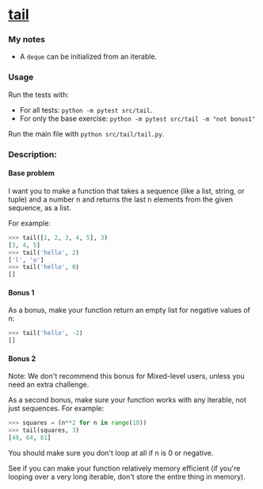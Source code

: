 # [tail](https://www.pythonmorsels.com/exercises/83ed2a27b86b41a185036b262fb67c41)

### My notes
- A `deque` can be initialized from an iterable.

### Usage
Run the tests with:
- For all tests: `python -m pytest src/tail`.
- For only the base exercise: `python -m pytest src/tail -m "not bonus1"`

Run the main file with `python src/tail/tail.py`.

### Description:
#### Base problem
I want you to make a function that takes a sequence (like a list, string, or tuple) and a number n and returns the last n elements from the given sequence, as a list.

For example:
```python
>>> tail([1, 2, 3, 4, 5], 3)
[3, 4, 5]
>>> tail('hello', 2)
['l', 'o']
>>> tail('hello', 0)
[]
```

#### Bonus 1
As a bonus, make your function return an empty list for negative values of n:
```python
>>> tail('hello', -2)
[]
```

#### Bonus 2
Note: We don't recommend this bonus for Mixed-level users, unless you need an extra challenge.

As a second bonus, make sure your function works with any iterable, not just sequences. For example:
```python
>>> squares = (n**2 for n in range(10))
>>> tail(squares, 3)
[49, 64, 81]
```
You should make sure you don't loop at all if n is 0 or negative.

See if you can make your function relatively memory efficient (if you're looping over a very long iterable, don't store the entire thing in memory).

